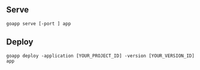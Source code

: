 

## Serve

`goapp serve [-port ] app`

## Deploy

`goapp deploy -application [YOUR_PROJECT_ID] -version [YOUR_VERSION_ID] app`
